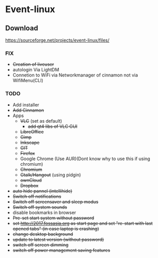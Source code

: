 # Event-linux

## Download
https://sourceforge.net/projects/event-linux/files/
### FIX
* ~~Creation of liveuser~~
* autologin Via LightDM
* Connetion to WiFi via Networkmanager of cinnamon not via WifiMenu(CLI)

### TODO
* Add installer
* ~~Add Cinnamon~~
* Apps
  * ~~VLC~~ (set as default)
    * ~~add qt4 libs of VLC GUI~~
  * ~~LibreOffice~~
  * ~~Gimp~~ 
  * ~~Inkscape~~
  * ~~GIT~~
  * ~~Firefox~~ 
  * Google Chrome (Use AUR)(Dont know why to use this if using chromium)
  * ~~Chromium~~
  * ~~Gtalk/Hangout~~ (using pidgin)
  * ~~ownCloud~~
  * ~~Dropbox~~
 * ~~auto hide pannel (intellihide)~~ 
 * ~~Switch off notifications~~
 * ~~Switch off screensaver and sleep modus~~
 * ~~Switch off system sounds~~
 * disable bookmarks in browser
 * ~~Pre-set start system without password~~
 * ~~set http://2017.fossasia.org as start page and set "re-start with last opened tabs" (in case laptop is crashing)~~
 * ~~change desktop background~~
 * ~~update to latest version (without password)~~
 * ~~switch off screen dimming~~
 * ~~switch off power management saving features~~

